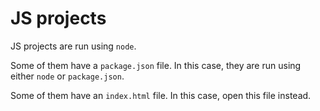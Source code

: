 # JS projects

JS projects are run using ```node```.

Some of them have a ```package.json``` file. In this case, they are run using either ```node``` or ```package.json```.

Some of them have an ```index.html``` file. In this case, open this file instead.
